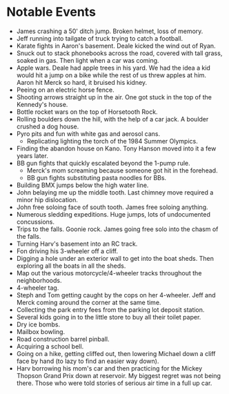# Notable Events

- James crashing a 50' ditch jump.  Broken helmet, loss of memory.
- Jeff running into tailgate of truck trying to catch a football.
- Karate fights in Aaron's basement.  Deale kicked the wind out of Ryan.
- Snuck out to stack phonebooks across the road, covered with tall grass, soaked in gas.
  Then light when a car was coming.
- Apple wars.  Deale had apple trees in his yard.  We had the idea a kid would
  hit a jump on a bike while the rest of us threw apples at him.
  Aaron hit Merck so hard, it bruised his kidney.
- Peeing on an electric horse fence.
- Shooting arrows straight up in the air.  One got stuck in the top of the Kennedy's house.
- Bottle rocket wars on the top of Horsetooth Rock.
- Rolling boulders down the hill, with the help of a car jack.
  A boulder crushed a dog house.
- Pyro pits and fun with white gas and aerosol cans.
    - Replicating lighting the torch of the 1984 Summer Olympics.
- Finding the abandon house on Kano.  Tony Hanson moved into it a few years later.
- BB gun fights that quickly escalated beyond the 1-pump rule.
    - Merck's mom screaming because someone got hit in the forehead.
    - BB gun fights substituting pasta noodles for BBs.
- Building BMX jumps below the high water line.
- John belaying me up the middle tooth.  Last chimney move required a minor hip dislocation.
- John free soloing face of south tooth.  James free soloing anything.
- Numerous sledding expeditions.  Huge jumps, lots of undocumented concussions.
- Trips to the falls.  Goonie rock.  James going free solo into the chasm of the falls.
- Turning Harv's basement into an RC track.
- Fon driving his 3-wheeler off a cliff.
- Digging a hole under an exterior wall to get into the boat sheds.
  Then exploring all the boats in all the sheds.
- Map out the various motorcycle/4-wheeler tracks throughout the neighborhoods.
- 4-wheeler tag.
- Steph and Tom getting caught by the cops on her 4-wheeler.  Jeff and Merck
  coming around the corner at the same time.
- Collecting the park entry fees from the parking lot deposit station.
- Several kids going in to the little store to buy all their toilet paper.
- Dry ice bombs.
- Mailbox bowling.
- Road construction barrel pinball.
- Acquiring a school bell.
- Going on a hike, getting cliffed out, then lowering Michael down a cliff face by hand
  (to lazy to find an easier way down).
- Harv borrowing his mom's car and then practicing for the Mickey Thopson Grand Prix down at
  reservoir.  My biggest regret was not being there.  Those who were told stories of
  serious air time in a full up car.
